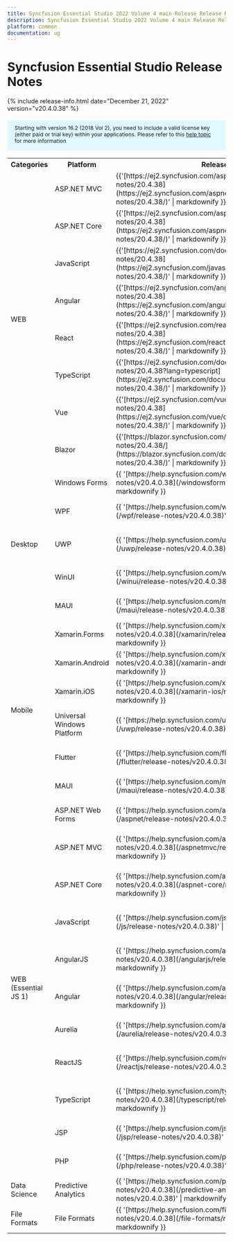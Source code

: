 ```yaml
---
title: Syncfusion Essential Studio 2022 Volume 4 main Release Release Notes  
description: Syncfusion Essential Studio 2022 Volume 4 main Release Release Notes  
platform: common
documentation: ug
---
```


# Syncfusion Essential Studio  Release Notes  

{% include release-info.html date="December 21, 2022"   version="v20.4.0.38" %} 

<style>
#license {
    font-size: .88em!important;
margin-top: 1.5em;     margin-bottom: 1.5em;
    background-color: #def8ff;
    padding: 10px 17px 14px;
}
</style>

<div id="license">
Starting with version 16.2 (2018 Vol 2), you need to include a valid license key (either paid or trial key) within your applications. 
Please refer to this <a href="/common/essential-studio/licensing/license-key">help topic</a> for more information 
</div>



<table>
<tr>
<th>
Categories</th><th>
Platform</th><th>
Release Notes</th><th>
Read Me</th></tr>
<tr>
<td rowspan="8">
WEB 
</td>
<td>
ASP.NET MVC
</td>
<td>{{'[https://ej2.syncfusion.com/aspnetmvc/documentation/release-notes/20.4.38](https://ej2.syncfusion.com/aspnetmvc/documentation/release-notes/20.4.38/)' | markdownify }}
</td>
<td>{{'[http://files2.syncfusion.com/Installs/v20.4.0.38/ReadMe/web/ASPMVC.html](http://files2.syncfusion.com/Installs/v20.4.0.38/ReadMe/web/ASPMVC.html)' | markdownify }}
</td>
</tr>
<tr>
<td>
ASP.NET Core	
</td>
<td>{{'[https://ej2.syncfusion.com/aspnetcore/documentation/release-notes/20.4.38](https://ej2.syncfusion.com/aspnetcore/documentation/release-notes/20.4.38/)' | markdownify }}
</td>
<td>{{'[http://files2.syncfusion.com/Installs/v20.4.0.38/ReadMe/web/ASPNETCORE.html](http://files2.syncfusion.com/Installs/v20.4.0.38/ReadMe/web/ASPNETCORE.html)' | markdownify }}
</td>
</tr>
<tr>
<td>
JavaScript
</td>
<td>{{'[https://ej2.syncfusion.com/documentation/release-notes/20.4.38](https://ej2.syncfusion.com/javascript/documentation/release-notes/20.4.38/)' | markdownify }}
</td>
<td>{{'[http://files2.syncfusion.com/Installs/v20.4.0.38/ReadMe/web/JavaScript.html](http://files2.syncfusion.com/Installs/v20.4.0.38/ReadMe/web/JavaScript.html)' | markdownify }}
</td>
</tr>
<tr>
<td>
Angular
</td>
<td>{{'[https://ej2.syncfusion.com/angular/documentation/release-notes/20.4.38](https://ej2.syncfusion.com/angular/documentation/release-notes/20.4.38/)' | markdownify }}
</td>
<td>{{'[http://files2.syncfusion.com/Installs/v20.4.0.38/ReadMe/web/Angular.html](http://files2.syncfusion.com/Installs/v20.4.0.38/ReadMe/web/Angular.html)' | markdownify }}
</td>
</tr>
<tr>
<td>
React
</td>
<td>{{'[https://ej2.syncfusion.com/react/documentation/release-notes/20.4.38](https://ej2.syncfusion.com/react/documentation/release-notes/20.4.38/)' | markdownify }}
</td>
<td>{{'[http://files2.syncfusion.com/Installs/v20.4.0.38/ReadMe/web/React.html](http://files2.syncfusion.com/Installs/v20.4.0.38/ReadMe/web/React.html)' | markdownify }}
</td>
</tr>
<tr>
<td>
TypeScript
</td>
<td>{{'[https://ej2.syncfusion.com/documentation/release-notes/20.4.38?lang=typescript](https://ej2.syncfusion.com/documentation/release-notes/20.4.38/)' | markdownify }}
</td>
<td>{{'[http://files2.syncfusion.com/Installs/v20.4.0.38/ReadMe/web/TypeScript.html](http://files2.syncfusion.com/Installs/v20.4.0.38/ReadMe/web/TypeScript.html)' | markdownify }}
</td>
</tr>
<tr>
<td>
Vue
</td>
<td>{{'[https://ej2.syncfusion.com/vue/documentation/release-notes/20.4.38](https://ej2.syncfusion.com/vue/documentation/release-notes/20.4.38/)' | markdownify }}
</td>
<td>{{'[http://files2.syncfusion.com/Installs/v20.4.0.38/ReadMe/web/Vue.html](http://files2.syncfusion.com/Installs/v20.4.0.38/ReadMe/web/Vue.html)' | markdownify }}
</td>
</tr>
<tr>
<td>
Blazor
</td>
<td>{{'[https://blazor.syncfusion.com/documentation/release-notes/20.4.38/](https://blazor.syncfusion.com/documentation/release-notes/20.4.38/)' | markdownify }}
</td>
<td>{{'[http://files2.syncfusion.com/Installs/v20.4.0.38/ReadMe/web/Blazor.html](http://files2.syncfusion.com/Installs/v20.4.0.38/ReadMe/web/Blazor.html)' | markdownify }}
</td>
</tr>
<tr>
<td rowspan="5">
Desktop
</td>
<td>
Windows Forms
</td>
<td>{{ '[https://help.syncfusion.com/windowsforms/release-notes/v20.4.0.38](/windowsforms/release-notes/v20.4.0.38)' | markdownify }}
</td>
<td>{{ '[http://files2.syncfusion.com/Installs/v20.4.0.38/ReadMe/WindowsForms.html](http://files2.syncfusion.com/Installs/v20.4.0.38/ReadMe/WindowsForms.html)' | markdownify }}
</td>
</tr>
<tr>
<td>
WPF
</td>
<td>{{ '[https://help.syncfusion.com/wpf/release-notes/v20.4.0.38](/wpf/release-notes/v20.4.0.38)' | markdownify }}
</td>
<td>{{ '[http://files2.syncfusion.com/Installs/v20.4.0.38/ReadMe/WPF.html](http://files2.syncfusion.com/Installs/v20.4.0.38/ReadMe/WPF.html)' | markdownify }}
</td>
</tr>
<tr>
<td>
UWP
</td>
<td>{{ '[https://help.syncfusion.com/uwp/release-notes/v20.4.0.38](/uwp/release-notes/v20.4.0.38)' | markdownify }}
</td>
<td>{{ '[http://files2.syncfusion.com/Installs/v20.4.0.38/ReadMe/UniversalWindows.html](http://files2.syncfusion.com/Installs/v20.4.0.38/ReadMe/UniversalWindows.html)' | markdownify }}
</td>
</tr>
<tr>
<td>
WinUI
</td>
<td>{{ '[https://help.syncfusion.com/winui/release-notes/v20.4.0.38](/winui/release-notes/v20.4.0.38)' | markdownify }}
</td>
<td>{{ '[http://files2.syncfusion.com/Installs/v20.4.0.38/ReadMe/WinUI.html](http://files2.syncfusion.com/Installs/v20.4.0.38/ReadMe/WinUI.html)' | markdownify }}
</td>
</tr>
<tr>
<td>
MAUI
</td>
<td>{{ '[https://help.syncfusion.com/maui/release-notes/v20.4.0.38](/maui/release-notes/v20.4.0.38)' | markdownify }}
</td>
<td>{{ '[http://files2.syncfusion.com/Installs/v20.4.0.38/ReadMe/.NETMAUI.html](http://files2.syncfusion.com/Installs/v20.4.0.38/ReadMe/.NETMAUI.html)' | markdownify }}
</td>
</tr>
<tr>
<td rowspan="6">
Mobile
</td>
<td>
Xamarin.Forms
</td>
<td>{{ '[https://help.syncfusion.com/xamarin/release-notes/v20.4.0.38](/xamarin/release-notes/v20.4.0.38)' | markdownify }}
</td>
<td>{{ '[http://files2.syncfusion.com/Installs/v20.4.0.38/ReadMe/Xamarin_Forms.html](http://files2.syncfusion.com/Installs/v20.4.0.38/ReadMe/Xamarin_Forms.html)' | markdownify }}
</td>
</tr>
<tr>
<td>
Xamarin.Android
</td>
<td>{{ '[https://help.syncfusion.com/xamarin-android/release-notes/v20.4.0.38](/xamarin-android/release-notes/v20.4.0.38)' | markdownify }}
</td>
<td>{{ '[http://files2.syncfusion.com/Installs/v20.4.0.38/ReadMe/Xamarin_Forms.html](http://files2.syncfusion.com/Installs/v20.4.0.38/ReadMe/Xamarin_Forms.html)' | markdownify }}
</td>
</tr>
<tr>
<td>
Xamarin.iOS
</td>
<td>{{ '[https://help.syncfusion.com/xamarin-ios/release-notes/v20.4.0.38](/xamarin-ios/release-notes/v20.4.0.38)' | markdownify }}
</td>
<td>{{ '[http://files2.syncfusion.com/Installs/v20.4.0.38/ReadMe/Xamarin_Forms.html](http://files2.syncfusion.com/Installs/v20.4.0.38/ReadMe/Xamarin_Forms.html)' | markdownify }}
</td>
</tr>
<tr>
<td>
Universal Windows Platform
</td>
<td>{{ '[https://help.syncfusion.com/uwp/release-notes/v20.4.0.38](/uwp/release-notes/v20.4.0.38)' | markdownify }}
</td>
<td>{{ '[http://files2.syncfusion.com/Installs/v20.4.0.38/ReadMe/UniversalWindows.html](http://files2.syncfusion.com/Installs/v20.4.0.38/ReadMe/UniversalWindows.html)' | markdownify }}
</td>
</tr>
<tr>
<td>
Flutter
</td>
<td>{{ '[https://help.syncfusion.com/flutter/release-notes/v20.4.0.38](/flutter/release-notes/v20.4.0.38)' | markdownify }}
</td>
<td>{{ '[http://files2.syncfusion.com/Installs/v20.4.0.38/ReadMe/Flutter.html](http://files2.syncfusion.com/Installs/v20.4.0.38/ReadMe/Flutter.html)' | markdownify }}
</td>
</tr>
<tr>
<td>
MAUI
</td>
<td>{{ '[https://help.syncfusion.com/maui/release-notes/v20.4.0.38](/maui/release-notes/v20.4.0.38)' | markdownify }}
</td>
<td>{{ '[http://files2.syncfusion.com/Installs/v20.4.0.38/ReadMe/.NETMAUI.html](http://files2.syncfusion.com/Installs/v20.4.0.38/ReadMe/.NETMAUI.html)' | markdownify }}
</td>
</tr>
<tr>
<td rowspan="11">
WEB (Essential JS 1)
</td>
<td>
ASP.NET Web Forms
</td>
<td>{{ '[https://help.syncfusion.com/aspnet/release-notes/v20.4.0.38](/aspnet/release-notes/v20.4.0.38)' | markdownify }}
</td>
<td>{{ '[http://files2.syncfusion.com/Installs/v20.4.0.38/ReadMe/essential-js1/ASP.html](http://files2.syncfusion.com/Installs/v20.4.0.38/ReadMe/essential-js1/ASP.html)' | markdownify }}
</td>
</tr>
<tr>
<td>
ASP.NET MVC
</td>
<td>{{ '[https://help.syncfusion.com/aspnetmvc/release-notes/v20.4.0.38](/aspnetmvc/release-notes/v20.4.0.38)' | markdownify }}
</td>
<td>{{ '[http://files2.syncfusion.com/Installs/v20.4.0.38/ReadMe/essential-js1/ASPMVC.html](http://files2.syncfusion.com/Installs/v20.4.0.38/ReadMe/essential-js1/ASPMVC.html)' | markdownify }}
</td>
</tr>
<tr>
<td>
ASP.NET Core
</td>
<td>{{ '[https://help.syncfusion.com/aspnet-core/release-notes/v20.4.0.38](/aspnet-core/release-notes/v20.4.0.38)' | markdownify }}
</td>
<td>
{{ '[http://files2.syncfusion.com/Installs/v20.4.0.38/ReadMe/essential-js1/ASPNETCORE.html](http://files2.syncfusion.com/Installs/v20.4.0.38/ReadMe/essential-js1/ASPNETCORE.html)' | markdownify }}
</td>
</tr>
<tr>
<td>
JavaScript
</td>
<td>{{ '[https://help.syncfusion.com/js/release-notes/v20.4.0.38](/js/release-notes/v20.4.0.38)' | markdownify }}
</td>
<td>{{ '[http://files2.syncfusion.com/Installs/v20.4.0.38/ReadMe/essential-js1/JavaScript.html](http://files2.syncfusion.com/Installs/v20.4.0.38/ReadMe/essential-js1/JavaScript.html)' | markdownify }}
</td>
</tr>
<tr>
<td>
AngularJS
</td>
<td>{{ '[https://help.syncfusion.com/angularjs/release-notes/v20.4.0.38](/angularjs/release-notes/v20.4.0.38)' | markdownify }}
</td>
<td>{{ '[http://files2.syncfusion.com/Installs/v20.4.0.38/ReadMe/essential-js1/AngularJS.html](http://files2.syncfusion.com/Installs/v20.4.0.38/ReadMe/essential-js1/AngularJS.html)' | markdownify }}
</td>
</tr>
<tr>
<td>
Angular
</td>
<td>{{ '[https://help.syncfusion.com/angular/release-notes/v20.4.0.38](/angular/release-notes/v20.4.0.38)' | markdownify }}
</td>
<td>{{ '[http://files2.syncfusion.com/Installs/v20.4.0.38/ReadMe/essential-js1/Angular.html](http://files2.syncfusion.com/Installs/v20.4.0.38/ReadMe/essential-js1/Angular.html)' | markdownify }}
</td>
</tr>
<tr>
<td>
Aurelia
</td>
<td>{{ '[https://help.syncfusion.com/aurelia/release-notes/v20.4.0.38](/aurelia/release-notes/v20.4.0.38)' | markdownify }}
</td>
<td>{{ '[http://files2.syncfusion.com/Installs/v20.4.0.38/ReadMe/essential-js1/Aurelia.html](http://files2.syncfusion.com/Installs/v20.4.0.38/ReadMe/essential-js1/Aurelia.html)' | markdownify }}
</td>
</tr>
<tr>
<td>
ReactJS
</td>
<td>{{ '[https://help.syncfusion.com/reactjs/release-notes/v20.4.0.38](/reactjs/release-notes/v20.4.0.38)' | markdownify }}
</td>
<td>{{ '[http://files2.syncfusion.com/Installs/v20.4.0.38/ReadMe/essential-js1/ReactJS.html](http://files2.syncfusion.com/Installs/v20.4.0.38/ReadMe/essential-js1/ReactJS.html)' | markdownify }}
</td>
</tr>
<tr>
<td>
TypeScript
</td>
<td>{{ '[https://help.syncfusion.com/typescript/release-notes/v20.4.0.38](/typescript/release-notes/v20.4.0.38)' | markdownify }}
</td>
<td>{{ '[http://files2.syncfusion.com/Installs/v20.4.0.38/ReadMe/essential-js1/TypeScript.html](http://files2.syncfusion.com/Installs/v20.4.0.38/ReadMe/essential-js1/TypeScript.html)' | markdownify }}
</td>
</tr>
<tr>
<td>
JSP
</td>
<td>{{ '[https://help.syncfusion.com/jsp/release-notes/v20.4.0.38](/jsp/release-notes/v20.4.0.38)' | markdownify }}
</td>
<td>{{ '[http://files2.syncfusion.com/Installs/v20.4.0.38/ReadMe/essential-js1/JSP.html](http://files2.syncfusion.com/Installs/v20.4.0.38/ReadMe/essential-js1/JSP.html)' | markdownify }}
</td>
</tr>
<tr>
<td>
PHP
</td>
<td>{{ '[https://help.syncfusion.com/php/release-notes/v20.4.0.38](/php/release-notes/v20.4.0.38)' | markdownify }}
</td>
<td>{{ '[http://files2.syncfusion.com/Installs/v20.4.0.38/ReadMe/essential-js1/PHP.html](http://files2.syncfusion.com/Installs/v20.4.0.38/ReadMe/essential-js1/PHP.html)' | markdownify }}
</td>
</tr>
<tr>
<td>
Data Science
</td>
<td>
Predictive Analytics
</td>
<td>{{ '[https://help.syncfusion.com/predictive-analytics/release-notes/v20.4.0.38](/predictive-analytics/release-notes/v20.4.0.38)' | markdownify }}
</td>
<td>
</td>
</tr>
<tr>
<td>
File Formats
</td>
<td>
File Formats
</td>
<td>{{ '[https://help.syncfusion.com/file-formats/release-notes/v20.4.0.38](/file-formats/release-notes/v20.4.0.38)' | markdownify }}
</td>
<td>
</td>
</tr>
</table>

